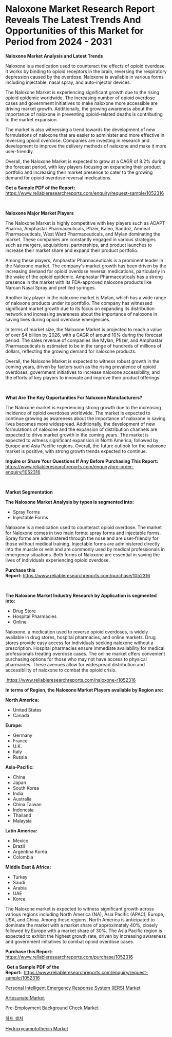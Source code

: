 <p><h1>Naloxone Market Research Report Reveals The Latest Trends And Opportunities of this Market for Period from 2024 - 2031</h1></p><p><strong>Naloxone Market Analysis and Latest Trends</strong></p>
<p><p>Naloxone is a medication used to counteract the effects of opioid overdose. It works by binding to opioid receptors in the brain, reversing the respiratory depression caused by the overdose. Naloxone is available in various forms including injectable, nasal spray, and auto-injector devices.</p><p>The Naloxone Market is experiencing significant growth due to the rising opioid epidemic worldwide. The increasing number of opioid overdose cases and government initiatives to make naloxone more accessible are driving market growth. Additionally, the growing awareness about the importance of naloxone in preventing opioid-related deaths is contributing to the market expansion.</p><p>The market is also witnessing a trend towards the development of new formulations of naloxone that are easier to administer and more effective in reversing opioid overdose. Companies are investing in research and development to improve the delivery methods of naloxone and make it more user-friendly.</p><p>Overall, the Naloxone Market is expected to grow at a CAGR of 8.2% during the forecast period, with key players focusing on expanding their product portfolio and increasing their market presence to cater to the growing demand for opioid overdose reversal medications.</p></p>
<p><strong>Get a Sample PDF of the Report:&nbsp;</strong> <a href="https://www.reliableresearchreports.com/enquiry/request-sample/1052316">https://www.reliableresearchreports.com/enquiry/request-sample/1052316</a></p>
<p>&nbsp;</p>
<p><strong>Naloxone Major Market Players</strong></p>
<p><p>The Naloxone Market is highly competitive with key players such as ADAPT Pharma, Amphastar Pharmaceuticals, Pfizer, Kaleo, Sandoz, Amneal Pharmaceuticals, West Ward Pharmaceuticals, and Mylan dominating the market. These companies are constantly engaged in various strategies such as mergers, acquisitions, partnerships, and product launches to increase their market share and expand their product portfolio.</p><p>Among these players, Amphastar Pharmaceuticals is a prominent leader in the Naloxone market. The company's market growth has been driven by the increasing demand for opioid overdose reversal medications, particularly in the wake of the opioid epidemic. Amphastar Pharmaceuticals has a strong presence in the market with its FDA-approved naloxone products like Narcan Nasal Spray and prefilled syringes.</p><p>Another key player in the naloxone market is Mylan, which has a wide range of naloxone products under its portfolio. The company has witnessed significant market growth due to its focus on expanding its distribution network and increasing awareness about the importance of naloxone in saving lives during opioid overdose emergencies.</p><p>In terms of market size, the Naloxone Market is projected to reach a value of over $4 billion by 2026, with a CAGR of around 10% during the forecast period. The sales revenue of companies like Mylan, Pfizer, and Amphastar Pharmaceuticals is estimated to be in the range of hundreds of millions of dollars, reflecting the growing demand for naloxone products.</p><p>Overall, the Naloxone Market is expected to witness robust growth in the coming years, driven by factors such as the rising prevalence of opioid overdoses, government initiatives to increase naloxone accessibility, and the efforts of key players to innovate and improve their product offerings.</p></p>
<p>&nbsp;</p>
<p><strong>What Are The Key Opportunities For Naloxone Manufacturers?</strong></p>
<p><p>The Naloxone market is experiencing strong growth due to the increasing incidence of opioid overdoses worldwide. The market is expected to continue growing as awareness about the importance of naloxone in saving lives becomes more widespread. Additionally, the development of new formulations of naloxone and the expansion of distribution channels are expected to drive market growth in the coming years. The market is expected to witness significant expansion in North America, followed by Europe and Asia Pacific regions. Overall, the future outlook for the naloxone market is positive, with strong growth trends expected to continue.</p></p>
<p><strong>Inquire or Share Your Questions If Any Before Purchasing This Report:</strong> <a href="https://www.reliableresearchreports.com/enquiry/pre-order-enquiry/1052316">https://www.reliableresearchreports.com/enquiry/pre-order-enquiry/1052316</a></p>
<p>&nbsp;</p>
<p><strong>Market Segmentation</strong></p>
<p><strong>The Naloxone Market Analysis by types is segmented into:</strong></p>
<p><ul><li>Spray Forms</li><li>Injectable Forms</li></ul></p>
<p><p>Naloxone is a medication used to counteract opioid overdose. The market for Naloxone comes in two main forms: spray forms and injectable forms. Spray forms are administered through the nose and are user-friendly for those without medical training. Injectable forms are administered directly into the muscle or vein and are commonly used by medical professionals in emergency situations. Both forms of Naloxone are essential in saving the lives of individuals experiencing opioid overdose.</p></p>
<p><strong>Purchase this Report:&nbsp;</strong><a href="https://www.reliableresearchreports.com/purchase/1052316">https://www.reliableresearchreports.com/purchase/1052316</a></p>
<p>&nbsp;</p>
<p><strong>The Naloxone Market Industry Research by Application is segmented into:</strong></p>
<p><ul><li>Drug Store</li><li>Hospital Pharmacies</li><li>Online</li></ul></p>
<p><p>Naloxone, a medication used to reverse opioid overdoses, is widely available in drug stores, hospital pharmacies, and online markets. Drug stores provide easy access for individuals seeking naloxone without a prescription. Hospital pharmacies ensure immediate availability for medical professionals treating overdose cases. The online market offers convenient purchasing options for those who may not have access to physical pharmacies. These avenues allow for widespread distribution and accessibility of naloxone to combat the opioid crisis.</p></p>
<p><a href="https://www.reliableresearchreports.com/naloxone-r1052316">&nbsp;https://www.reliableresearchreports.com/naloxone-r1052316</a></p>
<p><strong>In terms of Region, the Naloxone Market Players available by Region are:</strong></p>
<p>
    <p> <strong> North America: </strong>
        <ul>
            <li>United States</li>
            <li>Canada</li>
        </ul>
        </p> 
    <p> <strong> Europe: </strong>
        <ul>
            <li>Germany</li>
            <li>France</li>
            <li>U.K.</li>
            <li>Italy</li>
            <li>Russia</li>
        </ul>
        </p> 
    <p> <strong> Asia-Pacific: </strong>
        <ul>
            <li>China</li>
            <li>Japan</li>
            <li>South Korea</li>
            <li>India</li>
            <li>Australia</li>
            <li>China Taiwan</li>
            <li>Indonesia</li>
            <li>Thailand</li>
            <li>Malaysia</li>
        </ul>
        </p> 
    <p> <strong> Latin America: </strong>
        <ul>
            <li>Mexico</li>
            <li>Brazil</li>
            <li>Argentina Korea</li>
            <li>Colombia</li>
        </ul>
        </p> 
    <p> <strong> Middle East & Africa: </strong>
        <ul>
            <li>Turkey</li>
            <li>Saudi</li>
            <li>Arabia</li>
            <li>UAE</li>
            <li>Korea</li>
        </ul>
    </p>
    </p>
<p><p>The Naloxone market is expected to witness significant growth across various regions including North America (NA), Asia Pacific (APAC), Europe, USA, and China. Among these regions, North America is anticipated to dominate the market with a market share of approximately 40%, closely followed by Europe with a market share of 30%. The Asia Pacific region is expected to exhibit the highest growth rate, driven by increasing awareness and government initiatives to combat opioid overdose cases.</p></p>
<p><strong>Purchase this Report: </strong><a href="https://www.reliableresearchreports.com/purchase/1052316">https://www.reliableresearchreports.com/purchase/1052316</a></p>
<p>&nbsp;<strong>Get a Sample PDF of the Report:&nbsp;&nbsp;</strong><a href="https://www.reliableresearchreports.com/enquiry/request-sample/1052316">https://www.reliableresearchreports.com/enquiry/request-sample/1052316</a></p>
<p><strong></strong></p>
<p><p><a href="https://medium.com/@anncooper633/personal-intelligent-emergency-response-system-iers-market-research-report-its-history-and-bb3a444eedf2">Personal Intelligent Emergency Response System (IERS) Market</a></p><p><a href="https://github.com/nicholepatriciadoylenwnrjr0/Market-Research-Report-List-2/blob/main/artesunate-market.md">Artesunate Market</a></p><p><a href="https://medium.com/@ivethfonsecal57/pre-employment-background-check-market-research-report-its-history-and-forecast-2024-to-2031-c30bd5523214">Pre-Employment Background Check Market</a></p><p><a href="https://medium.com/@sybleferry/%ED%95%98%EB%93%9C-%EC%85%80%EC%A0%80-%EC%8B%9C%EC%9E%A5-%EB%B3%B4%EA%B3%A0%EC%84%9C%EB%8A%94-%EC%9D%B4-%EC%8B%9C%EC%9E%A5%EC%9D%98-%EC%B5%9C%EC%8B%A0-%ED%8A%B8%EB%A0%8C%EB%93%9C%EC%99%80-%EC%84%B1%EC%9E%A5-%EA%B8%B0%ED%9A%8C%EB%A5%BC-%EB%B3%B4%EC%97%AC%EC%A4%8D%EB%8B%88%EB%8B%A4-02913a7d1945">하드 셀처</a></p><p><a href="https://github.com/gamblestampleyjenny50m5sl6/Market-Research-Report-List-2/blob/main/hydroxycamptothecin-market.md">Hydroxycamptothecin Market</a></p></p>